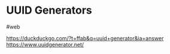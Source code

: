 # UUID Generators
#web

https://duckduckgo.com/?t=ffab&q=uuid+generator&ia=answer
https://www.uuidgenerator.net/
